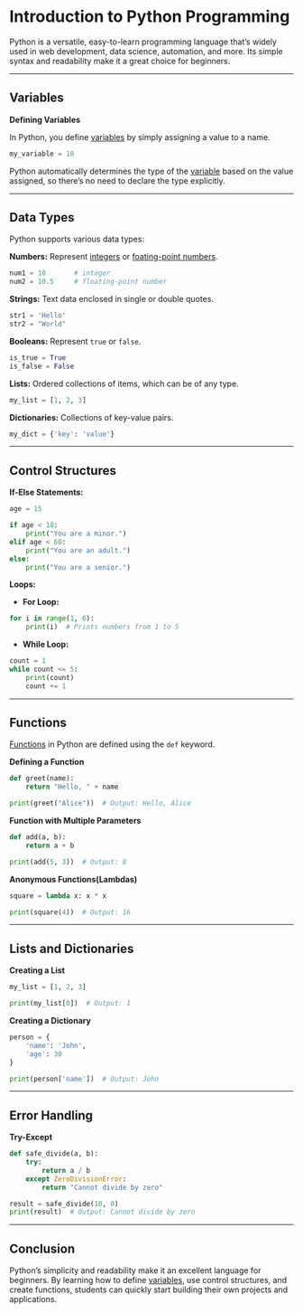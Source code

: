# Introduction to Python Programming

Python is a versatile, easy-to-learn programming language that’s widely used in web development, data science, automation, and more. Its simple syntax and readability make it a great choice for beginners.

---

## Variables

**Defining Variables**

In Python, you define [variables](../vocabulary.md#variable) by simply assigning a value to a name.

```python
my_variable = 10
```

Python automatically determines the type of the [variable](../vocabulary.md#variable) based on the value assigned, so there’s no need to declare the type explicitly.

---

## Data Types

Python supports various data types:

**Numbers:** Represent [integers](../vocabulary.md#integer) or [foating-point numbers](../vocabulary.md#floating-point-number-float).

```python
num1 = 10       # integer
num2 = 10.5     # floating-point number
```

**Strings:** Text data enclosed in single or double quotes.

```python
str1 = 'Hello'
str2 = "World"
```

**Booleans:** Represent `true` or `false`.

```python
is_true = True
is_false = False
```

**Lists:** Ordered collections of items, which can be of any type.

```python
my_list = [1, 2, 3]
```

**Dictionaries:** Collections of key-value pairs.

```python
my_dict = {'key': 'value'}
```

---

## Control Structures

**If-Else Statements:**

```python
age = 15

if age < 18:
    print("You are a minor.")
elif age < 60:
    print("You are an adult.")
else:
    print("You are a senior.")
```

**Loops:**

- **For Loop:**

```python
for i in range(1, 6):
    print(i)  # Prints numbers from 1 to 5
```

- **While Loop:**

```python
count = 1
while count <= 5:
    print(count)
    count += 1
```

---

## Functions

[Functions](../vocabulary.md#function) in Python are defined using the `def` keyword.

**Defining a Function**

```python
def greet(name):
    return "Hello, " + name

print(greet("Alice"))  # Output: Hello, Alice
```

**Function with Multiple Parameters**

```python
def add(a, b):
    return a + b

print(add(5, 3))  # Output: 8
```

**Anonymous Functions(Lambdas)**

```python
square = lambda x: x * x

print(square(4))  # Output: 16
```

---

## Lists and Dictionaries

**Creating a List**

```python
my_list = [1, 2, 3]

print(my_list[0])  # Output: 1
```

**Creating a Dictionary**

```python
person = {
    'name': 'John',
    'age': 30
}

print(person['name'])  # Output: John

```

---

## Error Handling

**Try-Except**

```python
def safe_divide(a, b):
    try:
        return a / b
    except ZeroDivisionError:
        return "Cannot divide by zero"

result = safe_divide(10, 0)
print(result)  # Output: Cannot divide by zero
```

---

## Conclusion

Python’s simplicity and readability make it an excellent language for beginners. By learning how to define [variables](../vocabulary.md#variable), use control structures, and create functions, students can quickly start building their own projects and applications.
